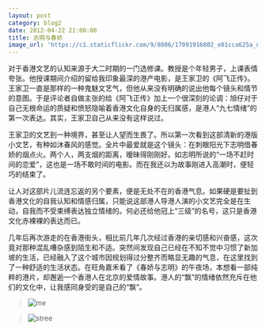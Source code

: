 ```yaml
---
layout: post
category: blog2
date: 2012-04-22 21:00:00
title: 志明与春娇
image_url: 'https://c1.staticflickr.com/9/8806/17091916802_e01cca625a_n.jpg'
---
```


对于香港文艺的认知来源于大二时期的一门选修课。教授是个年轻男子，上课表情夸张。他授课期间介绍的留给我印象最深的港产电影，是王家卫的《阿飞正传》。王家卫一直是那样的一种鬼魅文艺气，但他从来没有明确的说出他每个镜头和情节的意图。于是评论者自做主张的给《阿飞正传》加上一个很深刻的论调：旭仔对于自己无根命运的质疑和愤怒隐喻着香港文化自身的无归属感，是港人“九七情绪”的第一次表达。其实，王家卫自己从来没有这样说过。

王家卫的文艺到一种境界，甚至让人望而生畏了。所以第一次看到这部清新的港版小文艺，有种如沐春风的感觉。全片中最爱就是这个镜头：在刺眼阳光下志明借春娇的烟点火。两个人，两支烟的距离，暧昧得刚刚好。如志明所说的“一场不赶时间的恋爱”，这也是一场不敢时间的电影。而在我还以为故事刚进入高潮时，便轻巧的结束了。

让人对这部片儿流连忘返的另个要素，便是无处不在的香港气息。如果硬是要扯到香港文化的自我认知和情感归属，只能说这部港人导港人演的小文艺完全是在生动，自我而不受束缚表达独立情绪的。何必还给他冠上“三级”的名号，这只是香港文化赤裸裸的表达而已。

几年后再次游走的在香港街头，相比前几年几次经过香港的亲切感和兴奋感，这次竟对那种混乱嘈杂感到陌生和不适。突然间发现自己已经在不知不觉中习惯了新加坡的生活，已经融入了这个城市因规划得过分整齐而略显无趣的气息，在这里找到了一种舒适的生活状态。在旺角嘉禾看了《春娇与志明》的午夜场，本想看一部纯粹的港片，却邂逅一个香港人在北京的爱情故事。港人的“飘”的情绪依然充斥在他们的文化中，让我感同身受的是自己的“飘”。

>![me](https://farm9.staticflickr.com/8286/7816269890_3bdedc0d0a_h.jpg)

>![stree](https://farm8.staticflickr.com/7075/7102007367_a6f8348e9d_o.jpg)